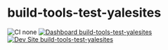 # build-tools-test-yalesites

![CI none](https://img.shields.io/badge/ci-none-orange.svg)
[![Dashboard build-tools-test-yalesites](https://img.shields.io/badge/dashboard-build_tools_test_yalesites-yellow.svg)](https://dashboard.pantheon.io/sites/6ab1213f-7b50-4b17-99fa-2c0120a1b0a5#dev/code)
[![Dev Site build-tools-test-yalesites](https://img.shields.io/badge/site-build_tools_test_yalesites-blue.svg)](http://dev-build-tools-test-yalesites.pantheonsite.io/)